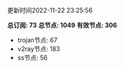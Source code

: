 更新时间2022-11-22 23:25:56

**总订阅: 73**
**总节点: 1049**
**有效节点: 306**
- trojan节点: 67
- v2ray节点: 183
- ss节点: 56
